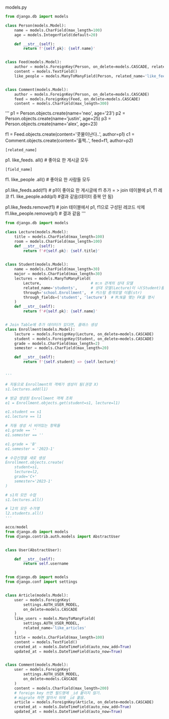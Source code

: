 models.py

```python
from django.db import models

class Person(models.Model):
    name = models.CharField(max_length=100)
    age = models.IntegerField(default=20)

    def __str__(self):
        return f'{self.pk}: {self.name}'


class Feed(models.Model):
    author = models.ForeignKey(Person, on_delete=models.CASCADE, related_name='feeds')
    content = models.TextField()
    like_people = models.ManyToManyField(Person, related_name='like_feeds')


class Comment(models.Model):
    author = models.ForeignKey(Person, on_delete=models.CASCADE)
    feed = models.ForeignKey(Feed, on_delete=models.CASCADE)
    content = models.CharField(max_length=300)
```

'''
p1 = Person.objects.create(name='neo', age='23')
p2 = Person.objects.create(name='justin', age=25)
p3 = Person.objects.create(name='alex', age=23)

f1 = Feed.objects.create(content='콧물이난다..', author=p1)
c1 = Comment.objects.create(content='훌쩍..', feed=f1, author=p2)


    [related_name]
p1. like_feeds. all()  # 좋아요 한 게시글 모두
    
    [field_name]
f1. like_people .all()  # 좋아요 한 사람들 모두



p1.like_feeds.add(f1)  # p1이 좋아요 한 게시글에 f1 추가 = > join 테이블에 p1, f1 레코
f1. like_people.add(p1)  #결과 같음(데이터 중복 안 됨)

p1.like_feeds.remove(f1)  # join 테이블에서 p1, f1으로 구성된 레코드 삭제
f1.like_people.remove(p1)  # 결과 같음
'''


```python
from django.db import models

class Lecture(models.Model):
    title = models.CharField(max_length=100)
    room = models.CharField(max_length=100)
    def __str__(self):
        return f'#{self.pk}: {self.title}'
        

class Student(models.Model):
    name = models.CharField(max_length=30)
    major = models.CharField(max_length=30)
    lectures = models.ManyToManyField(
        Lecture,                      # m:n 관계의 상대 모델
        related_name='students',      # 상대 모델(Lecture)이 나(Student)를 부를 때 이름
        through='school.Enrollment',  # 커스텀 중개모델 이름(str)
        through_fields=('student', 'lecture')  # M:N을 맺는 FK들 명시
    )
    def __str__(self):
        return f'#{self.pk}: {self.name}'


# Join Table에 추가 데이터가 있다면, 클래스 생성
class Enrollment(models.Model):
    lecture = models.ForeignKey(Lecture, on_delete=models.CASCADE)
    student = models.ForeignKey(Student, on_delete=models.CASCADE)
    grade = models.CharField(max_length=2)
    semester = models.CharField(max_length=20)

    def __str__(self):
        return f'{self.student} => {self.lecture}'


'''

# 자동으로 Enrollment의 객체가 생성이 됨(권장 X)
s1.lectures.add(l1)

# 방금 생성된 Enrollment 객체 조회
e1 = Enrollment.objects.get(student=s1, lecture=l1)

e1.student == s1
e1.lecture == l1

# 자동 생성 시 비어있는 항목들
e1.grade == ''
e1.semester == ''

e1.grade = 'B'
e1.semester = '2023-1'

# 수강신청을 새로 생성
Enrollment.objects.create(
    student=s1,
    lecture=l2,
    grade='C+'
    semester='2023-1'
)

# s1의 모든 수업
s1.lectures.all()

# l2의 모든 수가앵
l2.students.all()
'''

acco/model
from django.db import models
from django.contrib.auth.models import AbstractUser


class User(AbstractUser):

    def __str__(self):
        return self.username


from django.db import models
from django.conf import settings


class Article(models.Model):
    user = models.ForeignKey(
        settings.AUTH_USER_MODEL,
        on_delete=models.CASCADE
    )
    like_users = models.ManyToManyField(
        settings.AUTH_USER_MODEL,
        related_name='like_articles'
    )
    title = models.CharField(max_length=100)
    content = models.TextField()
    created_at = models.DateTimeField(auto_now_add=True)
    updated_at = models.DateTimeField(auto_now=True)


class Comment(models.Model):
    user = models.ForeignKey(
        settings.AUTH_USER_MODEL,
        on_delete=models.CASCADE
    )
    content = models.CharField(max_length=200)
    # foreign key 쓰면 필드명에 _id 붙이지 않기.
    # migrate 하면 알아서 뒤에 _id 붙음.
    article = models.ForeignKey(Article, on_delete=models.CASCADE)
    created_at = models.DateTimeField(auto_now_add=True)
    updated_at = models.DateTimeField(auto_now=True)
